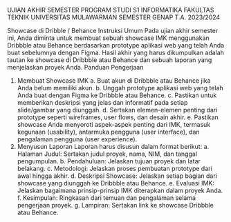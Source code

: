 UJIAN AKHIR SEMESTER
PROGRAM STUDI S1 INFORMATIKA
FAKULTAS TEKNIK UNIVERSITAS MULAWARMAN
SEMESTER GENAP T.A. 2023/2024

Showcase di Dribble / Behance
Instruksi Umum
Pada ujian akhir semester ini, Anda diminta untuk membuat sebuah showcase IMK menggunakan
Dribbble atau Behance berdasarkan prototype aplikasi web yang telah Anda buat sebelumnya dengan
Figma. Hasil akhir yang harus dikumpulkan adalah tautan ke showcase di Dribbble atau Behance dan
sebuah laporan yang menjelaskan proyek Anda.
Panduan Pengerjaan
1. Membuat Showcase IMK
a. Buat akun di Dribbble atau Behance jika Anda belum memiliki akun.
b. Unggah prototype aplikasi web yang telah Anda buat dengan Figma ke Dribbble atau Behance.
c. Pastikan untuk memberikan deskripsi yang jelas dan informatif pada setiap slide/gambar yang
diunggah.
d. Sertakan elemen-elemen penting dari prototype seperti wireframes, user flows, dan desain
akhir.
e. Pastikan showcase Anda menyoroti aspek-aspek penting dari IMK, termasuk kegunaan
(usability), antarmuka pengguna (user interface), dan pengalaman pengguna (user experience).
2. Menyusun Laporan
Laporan harus disusun dalam format berikut:
a. Halaman Judul: Sertakan judul proyek, nama, NIM, dan tanggal pengumpulan.
b. Pendahuluan: Jelaskan tujuan proyek dan latar belakang.
c. Metodologi: Jelaskan proses pembuatan prototype dari awal hingga akhir.
d. Deskripsi Showcase: Jelaskan setiap bagian dari showcase yang diunggah ke Dribbble atau
Behance.
e. Evaluasi IMK: Jelaskan bagaimana prinsip-prinsip IMK diterapkan dalam proyek Anda.
f. Kesimpulan: Ringkasan dari temuan dan pengalaman selama pengerjaan proyek.
g. Lampiran: Sertakan link ke showcase Dribbble atau Behance.
